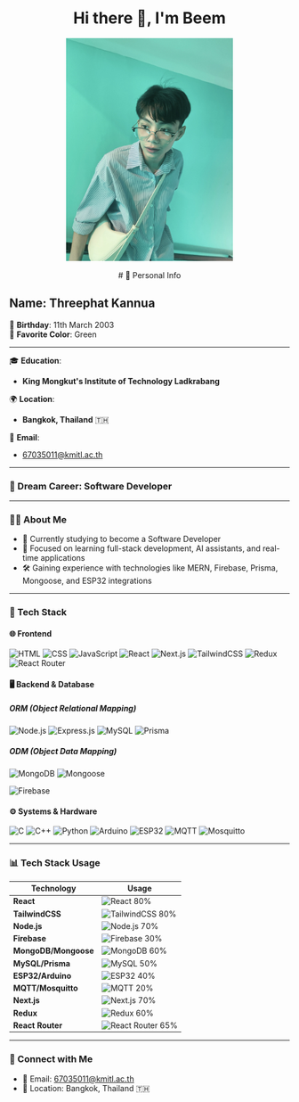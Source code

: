 <h1 align="center">Hi there 👋, I'm Beem</h1>

<p align="center">
  <img src="/IMG_7794.jpg" alt="PROFILE" width="300" height="400" />
</p>

<p align="center">
# 🌟 Personal Info

## Name: **Threephat Kannua**  
🎂 **Birthday**: 11th March 2003  
🎨 **Favorite Color**: Green  

---

🎓 **Education**:  
- **King Mongkut's Institute of Technology Ladkrabang**  

🌍 **Location**:  
- **Bangkok, Thailand** 🇹🇭

📧 **Email**:  
- [67035011@kmitl.ac.th](mailto:67035011@kmitl.ac.th)

---

### 💼 Dream Career: Software Developer
</p>

---

### 👨‍💻 About Me

- 🧠 Currently studying to become a Software Developer  
- 🔬 Focused on learning full-stack development, AI assistants, and real-time applications  
- 🛠️ Gaining experience with technologies like MERN, Firebase, Prisma, Mongoose, and ESP32 integrations

---

### 🚀 Tech Stack

#### 🌐 Frontend
![HTML](https://img.shields.io/badge/-HTML5-E34F26?logo=html5&logoColor=white&style=flat)
![CSS](https://img.shields.io/badge/-CSS3-1572B6?logo=css3&logoColor=white&style=flat)
![JavaScript](https://img.shields.io/badge/-JavaScript-F7DF1E?logo=javascript&logoColor=black&style=flat)
![React](https://img.shields.io/badge/-React-61DAFB?logo=react&logoColor=white&style=flat)
![Next.js](https://img.shields.io/badge/-Next.js-000000?logo=next.js&logoColor=white&style=flat)
![TailwindCSS](https://img.shields.io/badge/-TailwindCSS-38B2AC?logo=tailwind-css&logoColor=white&style=flat)
![Redux](https://img.shields.io/badge/-Redux-764ABC?logo=redux&logoColor=white&style=flat)
![React Router](https://img.shields.io/badge/-React%20Router%20DOM-CA4245?logo=react-router&logoColor=white&style=flat)

#### 🖥️ Backend & Database

##### ORM (Object Relational Mapping)
![Node.js](https://img.shields.io/badge/-Node.js-339933?logo=node.js&logoColor=white&style=flat)
![Express.js](https://img.shields.io/badge/-Express.js-000000?logo=express&logoColor=white&style=flat)
![MySQL](https://img.shields.io/badge/-MySQL-4479A1?logo=mysql&logoColor=white&style=flat)
![Prisma](https://img.shields.io/badge/-Prisma-2D3748?logo=prisma&logoColor=white&style=flat)

##### ODM (Object Data Mapping)
![MongoDB](https://img.shields.io/badge/-MongoDB-47A248?logo=mongodb&logoColor=white&style=flat)
![Mongoose](https://img.shields.io/badge/-Mongoose-880000?logo=mongoose&logoColor=white&style=flat)

![Firebase](https://img.shields.io/badge/-Firebase-FFCA28?logo=firebase&logoColor=black&style=flat)

#### ⚙️ Systems & Hardware
![C](https://img.shields.io/badge/-C-00599C?logo=c&logoColor=white&style=flat)
![C++](https://img.shields.io/badge/-C++-00599C?logo=c%2B%2B&logoColor=white&style=flat)
![Python](https://img.shields.io/badge/-Python-3776AB?logo=python&logoColor=white&style=flat)
![Arduino](https://img.shields.io/badge/-Arduino-00979D?logo=arduino&logoColor=white&style=flat)
![ESP32](https://img.shields.io/badge/-ESP32-FF6F00?style=flat&logo=arduino&logoColor=white)
![MQTT](https://img.shields.io/badge/-MQTT-FF6600?logo=protocols.io&logoColor=white&style=flat)
![Mosquitto](https://img.shields.io/badge/-Mosquitto-5C5C5C?logo=eclipsemosquitto&logoColor=white&style=flat)

---

### 📊 Tech Stack Usage

| Technology       | Usage        |
|------------------|--------------|
| **React**        | ![React](https://progress-bar.dev/90) 80% |
| **TailwindCSS**  | ![TailwindCSS](https://progress-bar.dev/80) 80% |
| **Node.js**      | ![Node.js](https://progress-bar.dev/70) 70% |
| **Firebase**     | ![Firebase](https://progress-bar.dev/70) 30% |
| **MongoDB/Mongoose** | ![MongoDB](https://progress-bar.dev/60) 60% |
| **MySQL/Prisma** | ![MySQL](https://progress-bar.dev/50) 50% |
| **ESP32/Arduino** | ![ESP32](https://progress-bar.dev/50) 40% |
| **MQTT/Mosquitto** | ![MQTT](https://progress-bar.dev/30) 20% |
| **Next.js**      | ![Next.js](https://progress-bar.dev/60) 70% |
| **Redux**        | ![Redux](https://progress-bar.dev/65) 60% |
| **React Router** | ![React Router](https://progress-bar.dev/75) 65% |

---

### 🔗 Connect with Me

- 📧 Email: [67035011@kmitl.ac.th](mailto:67035011@kmitl.ac.th)  
- 📍 Location: Bangkok, Thailand 🇹🇭
